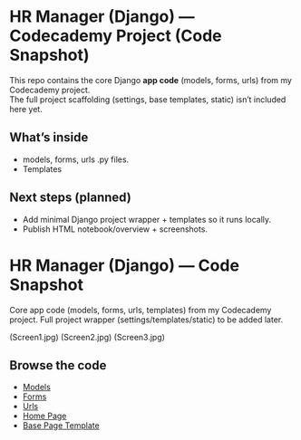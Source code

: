 # HR Manager (Django) — Codecademy Project (Code Snapshot)

This repo contains the core Django **app code** (models, forms, urls) from my Codecademy project.  
The full project scaffolding (settings, base templates, static) isn’t included here yet.

## What’s inside
- models, forms, urls .py files.
- Templates

## Next steps (planned)
- Add minimal Django project wrapper + templates so it runs locally.
- Publish HTML notebook/overview + screenshots.
# HR Manager (Django) — Code Snapshot
Core app code (models, forms, urls, templates) from my Codecademy project. Full project wrapper (settings/templates/static) to be added later.

(Screen1.jpg)
(Screen2.jpg)
(Screen3.jpg)

## Browse the code

- [Models](./models.py)  
- [Forms](./forms.py)  
- [Urls](./urls.py)  
- [Home Page](home.html)  
- [Base Page Template](base.html)

